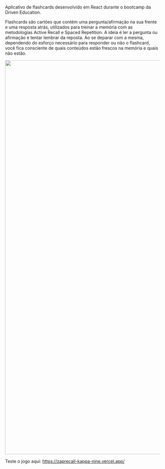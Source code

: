 Aplicativo de flashcards desenvolvido em React durante o bootcamp da Driven Education.

Flashcards são cartões que contém uma pergunta/afirmação na sua frente e uma resposta atrás, utilizados para treinar a memória com as metodologias Active Recall e Spaced Repetition. A ideia é ler a pergunta ou afirmação e tentar lembrar da reposta. Ao se deparar com a mesma, dependendo do esforço necessário para responder ou não o flashcard, você fica consciente de quais conteúdos estão frescos na memória e quais não estão.

<p align="center">
    <img width="720px" height="1280px" src="src/img/zaprecall.gif" />
</p>

Teste o jogo aqui: https://zaprecall-kappa-nine.vercel.app/